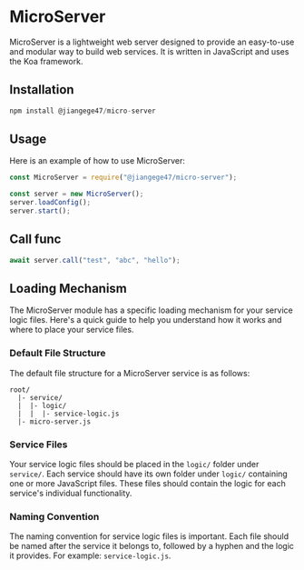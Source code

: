 # MicroServer

MicroServer is a lightweight web server designed to provide an easy-to-use and modular way to build web services. It is written in JavaScript and uses the Koa framework.

## Installation

```javascript
npm install @jiangege47/micro-server
```

## Usage

Here is an example of how to use MicroServer:

```javascript
const MicroServer = require("@jiangege47/micro-server");

const server = new MicroServer();
server.loadConfig();
server.start();
```

## Call func

```javascript
await server.call("test", "abc", "hello");
```

## Loading Mechanism

The MicroServer module has a specific loading mechanism for your service logic files. Here's a quick guide to help you understand how it works and where to place your service files.

### Default File Structure

The default file structure for a MicroServer service is as follows:

```
root/
  |- service/
  |  |- logic/
  |  |  |- service-logic.js
  |- micro-server.js
```

### Service Files

Your service logic files should be placed in the `logic/` folder under `service/`. Each service should have its own folder under `logic/` containing one or more JavaScript files. These files should contain the logic for each service's individual functionality.

### Naming Convention

The naming convention for service logic files is important. Each file should be named after the service it belongs to, followed by a hyphen and the logic it provides. For example: `service-logic.js`.
